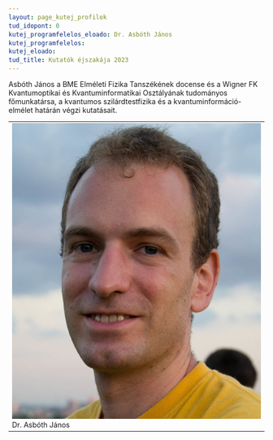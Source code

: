 ```yaml
---
layout: page_kutej_profilok
tud_idopont: 0
kutej_programfelelos_eloado: Dr. Asbóth János
kutej_programfelelos: 
kutej_eloado:
tud_title: Kutatók éjszakája 2023
---
```

Asbóth János a BME Elméleti Fizika Tanszékének docense és a Wigner FK Kvantumoptikai és Kvantuminformatikai Osztályának tudományos főmunkatársa, a kvantumos szilárdtestfizika és a kvantuminformáció-elmélet határán végzi kutatásait.

 <table class="picture">
<tr>
<td>

<div class="gallery">
    <img src="images/Asboth_Janos.jpg" max-width="250" max-height="200">
  <div class="desc">Dr. Asbóth János</div>
</div>

</td>
</tr>
</table>
